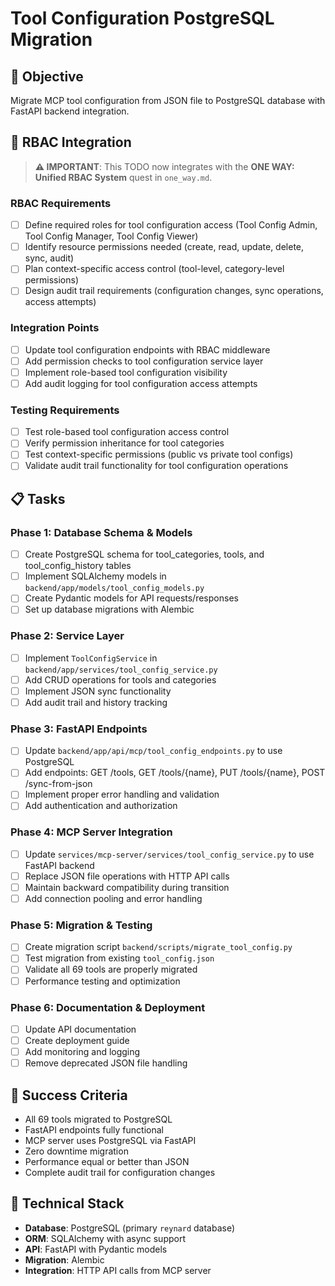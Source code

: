 # Tool Configuration PostgreSQL Migration

## 🎯 Objective

Migrate MCP tool configuration from JSON file to PostgreSQL database with FastAPI backend integration.

## 🔐 RBAC Integration

> **⚠️ IMPORTANT**: This TODO now integrates with the **ONE WAY: Unified RBAC System** quest in `one_way.md`.

### **RBAC Requirements**

- [ ] Define required roles for tool configuration access (Tool Config Admin, Tool Config Manager, Tool Config Viewer)
- [ ] Identify resource permissions needed (create, read, update, delete, sync, audit)
- [ ] Plan context-specific access control (tool-level, category-level permissions)
- [ ] Design audit trail requirements (configuration changes, sync operations, access attempts)

### **Integration Points**

- [ ] Update tool configuration endpoints with RBAC middleware
- [ ] Add permission checks to tool configuration service layer
- [ ] Implement role-based tool configuration visibility
- [ ] Add audit logging for tool configuration access attempts

### **Testing Requirements**

- [ ] Test role-based tool configuration access control
- [ ] Verify permission inheritance for tool categories
- [ ] Test context-specific permissions (public vs private tool configs)
- [ ] Validate audit trail functionality for tool configuration operations

## 📋 Tasks

### Phase 1: Database Schema & Models

- [ ] Create PostgreSQL schema for tool_categories, tools, and tool_config_history tables
- [ ] Implement SQLAlchemy models in `backend/app/models/tool_config_models.py`
- [ ] Create Pydantic models for API requests/responses
- [ ] Set up database migrations with Alembic

### Phase 2: Service Layer

- [ ] Implement `ToolConfigService` in `backend/app/services/tool_config_service.py`
- [ ] Add CRUD operations for tools and categories
- [ ] Implement JSON sync functionality
- [ ] Add audit trail and history tracking

### Phase 3: FastAPI Endpoints

- [ ] Update `backend/app/api/mcp/tool_config_endpoints.py` to use PostgreSQL
- [ ] Add endpoints: GET /tools, GET /tools/{name}, PUT /tools/{name}, POST /sync-from-json
- [ ] Implement proper error handling and validation
- [ ] Add authentication and authorization

### Phase 4: MCP Server Integration

- [ ] Update `services/mcp-server/services/tool_config_service.py` to use FastAPI backend
- [ ] Replace JSON file operations with HTTP API calls
- [ ] Maintain backward compatibility during transition
- [ ] Add connection pooling and error handling

### Phase 5: Migration & Testing

- [ ] Create migration script `backend/scripts/migrate_tool_config.py`
- [ ] Test migration from existing `tool_config.json`
- [ ] Validate all 69 tools are properly migrated
- [ ] Performance testing and optimization

### Phase 6: Documentation & Deployment

- [ ] Update API documentation
- [ ] Create deployment guide
- [ ] Add monitoring and logging
- [ ] Remove deprecated JSON file handling

## 🎯 Success Criteria

- All 69 tools migrated to PostgreSQL
- FastAPI endpoints fully functional
- MCP server uses PostgreSQL via FastAPI
- Zero downtime migration
- Performance equal or better than JSON
- Complete audit trail for configuration changes

## 🔧 Technical Stack

- **Database**: PostgreSQL (primary `reynard` database)
- **ORM**: SQLAlchemy with async support
- **API**: FastAPI with Pydantic models
- **Migration**: Alembic
- **Integration**: HTTP API calls from MCP server
